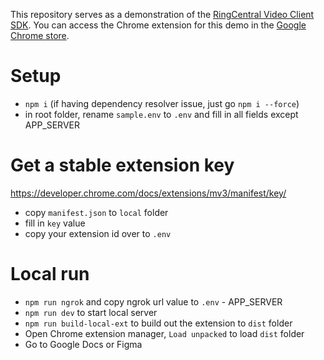 This repository serves as a demonstration of the [RingCentral Video Client SDK](https://developers.ringcentral.com/guide/video/client-sdk). 
You can access the Chrome extension for this demo in the [Google Chrome store](https://chromewebstore.google.com/detail/ringcentral-huddle/obmihhfcpgfjippkmkbkbaaoncohmddd).

# Setup

- `npm i` (if having dependency resolver issue, just go `npm i --force`)
- in root folder, rename `sample.env` to `.env` and fill in all fields except APP_SERVER

# Get a stable extension key

https://developer.chrome.com/docs/extensions/mv3/manifest/key/

- copy `manifest.json` to `local` folder
- fill in `key` value
- copy your extension id over to `.env`

# Local run

- `npm run ngrok` and copy ngrok url value to `.env` - APP_SERVER
- `npm run dev` to start local server
- `npm run build-local-ext` to build out the extension to `dist` folder
- Open Chrome extension manager, `Load unpacked` to load `dist` folder
- Go to Google Docs or Figma
